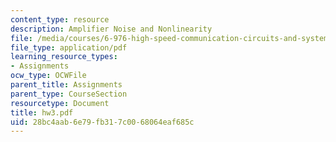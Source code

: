 ```yaml
---
content_type: resource
description: Amplifier Noise and Nonlinearity
file: /media/courses/6-976-high-speed-communication-circuits-and-systems-spring-2003/28bc4aab6e79fb317c0068064eaf685c_hw3.pdf
file_type: application/pdf
learning_resource_types:
- Assignments
ocw_type: OCWFile
parent_title: Assignments
parent_type: CourseSection
resourcetype: Document
title: hw3.pdf
uid: 28bc4aab-6e79-fb31-7c00-68064eaf685c
---
```


